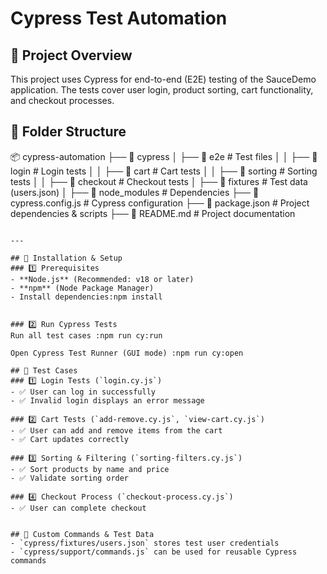 # Cypress Test Automation

## 📌 Project Overview
This project uses Cypress for end-to-end (E2E) testing of the SauceDemo application. The tests cover user login, product sorting, cart functionality, and checkout processes.

## 📂 Folder Structure

📦 cypress-automation
├── 📂 cypress
│   ├── 📂 e2e               # Test files
│   │   ├── 📂 login         # Login tests
│   │   ├── 📂 cart          # Cart tests
│   │   ├── 📂 sorting       # Sorting tests
│   │   ├── 📂 checkout      # Checkout tests
│   ├── 📂 fixtures          # Test data (users.json)
│
├── 📂 node_modules          # Dependencies
├── 📄 cypress.config.js      # Cypress configuration
├── 📄 package.json          # Project dependencies & scripts
├── 📄 README.md             # Project documentation
```

---

## 🚀 Installation & Setup
### 1️⃣ Prerequisites
- **Node.js** (Recommended: v18 or later)
- **npm** (Node Package Manager)
- Install dependencies:npm install


### 2️⃣ Run Cypress Tests
Run all test cases :npm run cy:run 

Open Cypress Test Runner (GUI mode) :npm run cy:open

## 🧪 Test Cases
### 1️⃣ Login Tests (`login.cy.js`)
- ✅ User can log in successfully
- ✅ Invalid login displays an error message

### 2️⃣ Cart Tests (`add-remove.cy.js`, `view-cart.cy.js`)
- ✅ User can add and remove items from the cart
- ✅ Cart updates correctly

### 3️⃣ Sorting & Filtering (`sorting-filters.cy.js`)
- ✅ Sort products by name and price
- ✅ Validate sorting order

### 4️⃣ Checkout Process (`checkout-process.cy.js`)
- ✅ User can complete checkout


## 📜 Custom Commands & Test Data
- `cypress/fixtures/users.json` stores test user credentials
- `cypress/support/commands.js` can be used for reusable Cypress commands


